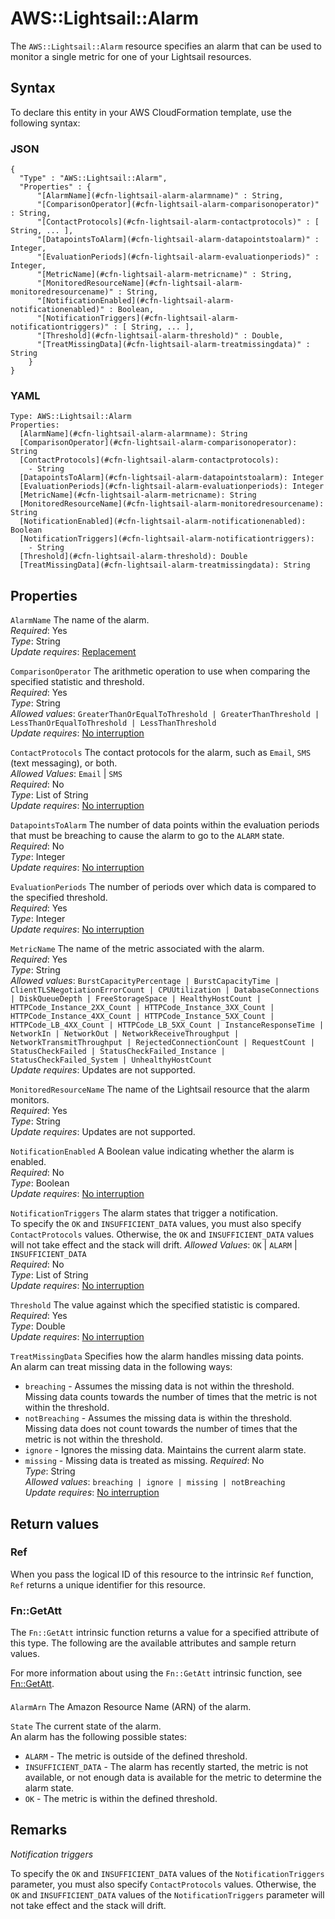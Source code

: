 # AWS::Lightsail::Alarm<a name="aws-resource-lightsail-alarm"></a>

The `AWS::Lightsail::Alarm` resource specifies an alarm that can be used to monitor a single metric for one of your Lightsail resources\.

## Syntax<a name="aws-resource-lightsail-alarm-syntax"></a>

To declare this entity in your AWS CloudFormation template, use the following syntax:

### JSON<a name="aws-resource-lightsail-alarm-syntax.json"></a>

```
{
  "Type" : "AWS::Lightsail::Alarm",
  "Properties" : {
      "[AlarmName](#cfn-lightsail-alarm-alarmname)" : String,
      "[ComparisonOperator](#cfn-lightsail-alarm-comparisonoperator)" : String,
      "[ContactProtocols](#cfn-lightsail-alarm-contactprotocols)" : [ String, ... ],
      "[DatapointsToAlarm](#cfn-lightsail-alarm-datapointstoalarm)" : Integer,
      "[EvaluationPeriods](#cfn-lightsail-alarm-evaluationperiods)" : Integer,
      "[MetricName](#cfn-lightsail-alarm-metricname)" : String,
      "[MonitoredResourceName](#cfn-lightsail-alarm-monitoredresourcename)" : String,
      "[NotificationEnabled](#cfn-lightsail-alarm-notificationenabled)" : Boolean,
      "[NotificationTriggers](#cfn-lightsail-alarm-notificationtriggers)" : [ String, ... ],
      "[Threshold](#cfn-lightsail-alarm-threshold)" : Double,
      "[TreatMissingData](#cfn-lightsail-alarm-treatmissingdata)" : String
    }
}
```

### YAML<a name="aws-resource-lightsail-alarm-syntax.yaml"></a>

```
Type: AWS::Lightsail::Alarm
Properties:
  [AlarmName](#cfn-lightsail-alarm-alarmname): String
  [ComparisonOperator](#cfn-lightsail-alarm-comparisonoperator): String
  [ContactProtocols](#cfn-lightsail-alarm-contactprotocols):
    - String
  [DatapointsToAlarm](#cfn-lightsail-alarm-datapointstoalarm): Integer
  [EvaluationPeriods](#cfn-lightsail-alarm-evaluationperiods): Integer
  [MetricName](#cfn-lightsail-alarm-metricname): String
  [MonitoredResourceName](#cfn-lightsail-alarm-monitoredresourcename): String
  [NotificationEnabled](#cfn-lightsail-alarm-notificationenabled): Boolean
  [NotificationTriggers](#cfn-lightsail-alarm-notificationtriggers):
    - String
  [Threshold](#cfn-lightsail-alarm-threshold): Double
  [TreatMissingData](#cfn-lightsail-alarm-treatmissingdata): String
```

## Properties<a name="aws-resource-lightsail-alarm-properties"></a>

`AlarmName` <a name="cfn-lightsail-alarm-alarmname"></a>
The name of the alarm\.  
_Required_: Yes  
_Type_: String  
_Update requires_: [Replacement](https://docs.aws.amazon.com/AWSCloudFormation/latest/UserGuide/using-cfn-updating-stacks-update-behaviors.html#update-replacement)

`ComparisonOperator` <a name="cfn-lightsail-alarm-comparisonoperator"></a>
The arithmetic operation to use when comparing the specified statistic and threshold\.  
_Required_: Yes  
_Type_: String  
_Allowed values_: `GreaterThanOrEqualToThreshold | GreaterThanThreshold | LessThanOrEqualToThreshold | LessThanThreshold`  
_Update requires_: [No interruption](https://docs.aws.amazon.com/AWSCloudFormation/latest/UserGuide/using-cfn-updating-stacks-update-behaviors.html#update-no-interrupt)

`ContactProtocols` <a name="cfn-lightsail-alarm-contactprotocols"></a>
The contact protocols for the alarm, such as `Email`, `SMS` \(text messaging\), or both\.  
_Allowed Values_: `Email` \| `SMS`  
_Required_: No  
_Type_: List of String  
_Update requires_: [No interruption](https://docs.aws.amazon.com/AWSCloudFormation/latest/UserGuide/using-cfn-updating-stacks-update-behaviors.html#update-no-interrupt)

`DatapointsToAlarm` <a name="cfn-lightsail-alarm-datapointstoalarm"></a>
The number of data points within the evaluation periods that must be breaching to cause the alarm to go to the `ALARM` state\.  
_Required_: No  
_Type_: Integer  
_Update requires_: [No interruption](https://docs.aws.amazon.com/AWSCloudFormation/latest/UserGuide/using-cfn-updating-stacks-update-behaviors.html#update-no-interrupt)

`EvaluationPeriods` <a name="cfn-lightsail-alarm-evaluationperiods"></a>
The number of periods over which data is compared to the specified threshold\.  
_Required_: Yes  
_Type_: Integer  
_Update requires_: [No interruption](https://docs.aws.amazon.com/AWSCloudFormation/latest/UserGuide/using-cfn-updating-stacks-update-behaviors.html#update-no-interrupt)

`MetricName` <a name="cfn-lightsail-alarm-metricname"></a>
The name of the metric associated with the alarm\.  
_Required_: Yes  
_Type_: String  
_Allowed values_: `BurstCapacityPercentage | BurstCapacityTime | ClientTLSNegotiationErrorCount | CPUUtilization | DatabaseConnections | DiskQueueDepth | FreeStorageSpace | HealthyHostCount | HTTPCode_Instance_2XX_Count | HTTPCode_Instance_3XX_Count | HTTPCode_Instance_4XX_Count | HTTPCode_Instance_5XX_Count | HTTPCode_LB_4XX_Count | HTTPCode_LB_5XX_Count | InstanceResponseTime | NetworkIn | NetworkOut | NetworkReceiveThroughput | NetworkTransmitThroughput | RejectedConnectionCount | RequestCount | StatusCheckFailed | StatusCheckFailed_Instance | StatusCheckFailed_System | UnhealthyHostCount`  
_Update requires_: Updates are not supported\.

`MonitoredResourceName` <a name="cfn-lightsail-alarm-monitoredresourcename"></a>
The name of the Lightsail resource that the alarm monitors\.  
_Required_: Yes  
_Type_: String  
_Update requires_: Updates are not supported\.

`NotificationEnabled` <a name="cfn-lightsail-alarm-notificationenabled"></a>
A Boolean value indicating whether the alarm is enabled\.  
_Required_: No  
_Type_: Boolean  
_Update requires_: [No interruption](https://docs.aws.amazon.com/AWSCloudFormation/latest/UserGuide/using-cfn-updating-stacks-update-behaviors.html#update-no-interrupt)

`NotificationTriggers` <a name="cfn-lightsail-alarm-notificationtriggers"></a>
The alarm states that trigger a notification\.  
To specify the `OK` and `INSUFFICIENT_DATA` values, you must also specify `ContactProtocols` values\. Otherwise, the `OK` and `INSUFFICIENT_DATA` values will not take effect and the stack will drift\.
_Allowed Values_: `OK` \| `ALARM` \| `INSUFFICIENT_DATA`  
_Required_: No  
_Type_: List of String  
_Update requires_: [No interruption](https://docs.aws.amazon.com/AWSCloudFormation/latest/UserGuide/using-cfn-updating-stacks-update-behaviors.html#update-no-interrupt)

`Threshold` <a name="cfn-lightsail-alarm-threshold"></a>
The value against which the specified statistic is compared\.  
_Required_: Yes  
_Type_: Double  
_Update requires_: [No interruption](https://docs.aws.amazon.com/AWSCloudFormation/latest/UserGuide/using-cfn-updating-stacks-update-behaviors.html#update-no-interrupt)

`TreatMissingData` <a name="cfn-lightsail-alarm-treatmissingdata"></a>
Specifies how the alarm handles missing data points\.  
An alarm can treat missing data in the following ways:

- `breaching` \- Assumes the missing data is not within the threshold\. Missing data counts towards the number of times that the metric is not within the threshold\.
- `notBreaching` \- Assumes the missing data is within the threshold\. Missing data does not count towards the number of times that the metric is not within the threshold\.
- `ignore` \- Ignores the missing data\. Maintains the current alarm state\.
- `missing` \- Missing data is treated as missing\.
  _Required_: No  
  _Type_: String  
  _Allowed values_: `breaching | ignore | missing | notBreaching`  
  _Update requires_: [No interruption](https://docs.aws.amazon.com/AWSCloudFormation/latest/UserGuide/using-cfn-updating-stacks-update-behaviors.html#update-no-interrupt)

## Return values<a name="aws-resource-lightsail-alarm-return-values"></a>

### Ref<a name="aws-resource-lightsail-alarm-return-values-ref"></a>

When you pass the logical ID of this resource to the intrinsic `Ref` function, `Ref` returns a unique identifier for this resource\.

### Fn::GetAtt<a name="aws-resource-lightsail-alarm-return-values-fn--getatt"></a>

The `Fn::GetAtt` intrinsic function returns a value for a specified attribute of this type\. The following are the available attributes and sample return values\.

For more information about using the `Fn::GetAtt` intrinsic function, see [Fn::GetAtt](https://docs.aws.amazon.com/AWSCloudFormation/latest/UserGuide/intrinsic-function-reference-getatt.html)\.

#### <a name="aws-resource-lightsail-alarm-return-values-fn--getatt-fn--getatt"></a>

`AlarmArn` <a name="AlarmArn-fn::getatt"></a>
The Amazon Resource Name \(ARN\) of the alarm\.

`State` <a name="State-fn::getatt"></a>
The current state of the alarm\.  
An alarm has the following possible states:

- `ALARM` \- The metric is outside of the defined threshold\.
- `INSUFFICIENT_DATA` \- The alarm has recently started, the metric is not available, or not enough data is available for the metric to determine the alarm state\.
- `OK` \- The metric is within the defined threshold\.

## Remarks<a name="aws-resource-lightsail-alarm--remarks"></a>

_Notification triggers_

To specify the `OK` and `INSUFFICIENT_DATA` values of the `NotificationTriggers` parameter, you must also specify `ContactProtocols` values\. Otherwise, the `OK` and `INSUFFICIENT_DATA` values of the `NotificationTriggers` parameter will not take effect and the stack will drift\.
